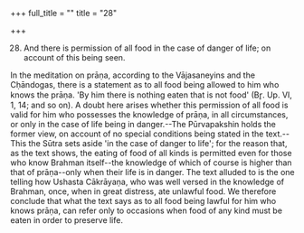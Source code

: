 +++
full_title = ""
title = "28"

+++


28. And there is permission of all food in the case of danger of life; on account of this being seen.

In the meditation on prāṇa, according to the Vājasaneyins and the Cḥāndogas, there is a statement as to all food being allowed to him who knows the prāṇa. 'By him there is nothing eaten that is not food' (Br̥. Up. VI, 1, 14; and so on). A doubt here arises whether this permission of all food is valid for him who possesses the knowledge of prāṇa, in all circumstances, or only in the case of life being in danger.--The Pūrvapakshin holds the former view, on account of no special conditions being stated in the text.--This the Sūtra sets aside 'in the case of danger to life'; for the reason that, as the text shows, the eating of food of all kinds is permitted even for those who know Brahman itself--the knowledge of which of course is higher than that of prāṇa--only when their life is in danger. The text alluded to is the one telling how Ushasta Cākrāyaṇa, who was well versed in the knowledge of Brahman, once, when in great distress, ate unlawful food. We therefore conclude that what the text says as to all food being lawful for him who knows prāṇa, can refer only to occasions when food of any kind must be eaten in order to preserve life.

